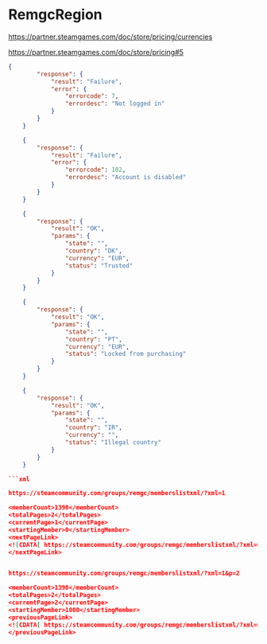 # RemgcRegion

https://partner.steamgames.com/doc/store/pricing/currencies

https://partner.steamgames.com/doc/store/pricing#5


```json
{
		"response": {
			"result": "Failure",
			"error": {
				"errorcode": 7,
				"errordesc": "Not logged in"
			}
		}
	}

	{
		"response": {
			"result": "Failure",
			"error": {
				"errorcode": 102,
				"errordesc": "Account is disabled"
			}
		}
	}

	{
		"response": {
			"result": "OK",
			"params": {
				"state": "",
				"country": "DK",
				"currency": "EUR",
				"status": "Trusted"
			}
		}
	}

	{
		"response": {
			"result": "OK",
			"params": {
				"state": "",
				"country": "PT",
				"currency": "EUR",
				"status": "Locked from purchasing"
			}
		}
	}

	{
		"response": {
			"result": "OK",
			"params": {
				"state": "",
				"country": "IR",
				"currency": "",
				"status": "Illegal country"
			}
		}
	}

```xml

https://steamcommunity.com/groups/remgc/memberslistxml/?xml=1

<memberCount>1398</memberCount>
<totalPages>2</totalPages>
<currentPage>1</currentPage>
<startingMember>0</startingMember>
<nextPageLink>
<![CDATA[ https://steamcommunity.com/groups/remgc/memberslistxml/?xml=1&p=2 ]]>
</nextPageLink>


https://steamcommunity.com/groups/remgc/memberslistxml/?xml=1&p=2

<memberCount>1398</memberCount>
<totalPages>2</totalPages>
<currentPage>2</currentPage>
<startingMember>1000</startingMember>
<previousPageLink>
<![CDATA[ https://steamcommunity.com/groups/remgc/memberslistxml/?xml=1&p=1 ]]>
</previousPageLink>

```
